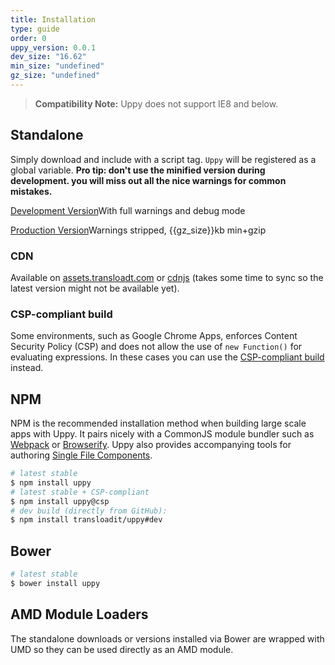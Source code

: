 ```yaml
---
title: Installation
type: guide
order: 0
uppy_version: 0.0.1
dev_size: "16.62"
min_size: "undefined"
gz_size: "undefined"
---
```


> **Compatibility Note:** Uppy does not support IE8 and below.

## Standalone

Simply download and include with a script tag. `Uppy` will be registered as a global variable. **Pro tip: don't use the minified version during development. you will miss out all the nice warnings for common mistakes.**

<div id="downloads">
<a class="button" href="/js/Uppy.js" download>Development Version</a><span class="light info">With full warnings and debug mode</span>

<a class="button" href="/js/uppy.min.js" download>Production Version</a><span class="light info">Warnings stripped, {{gz_size}}kb min+gzip</span>
</div>

### CDN

Available on [assets.transloadt.com](//assets.transloadt.com/uppy/{{uppy_version}}/uppy.min.js) or [cdnjs](//cdnjs.cloudflare.com/ajax/libs/uppy/{{uppy_version}}/uppy.min.js) (takes some time to sync so the latest version might not be available yet).

### CSP-compliant build

Some environments, such as Google Chrome Apps, enforces Content Security Policy (CSP) and does not allow the use of `new Function()` for evaluating expressions. In these cases you can use the [CSP-compliant build](https://github.com/transloadit/uppy/tree/csp/dist) instead.

## NPM

NPM is the recommended installation method when building large scale apps with Uppy. It pairs nicely with a CommonJS module bundler such as [Webpack](http://webpack.github.io/) or [Browserify](http://browserify.org/). Uppy also provides accompanying tools for authoring [Single File Components](application.html#Single_File_Components).

``` bash
# latest stable
$ npm install uppy
# latest stable + CSP-compliant
$ npm install uppy@csp
# dev build (directly from GitHub):
$ npm install transloadit/uppy#dev
```

## Bower

``` bash
# latest stable
$ bower install uppy
```

## AMD Module Loaders

The standalone downloads or versions installed via Bower are wrapped with UMD so they can be used directly as an AMD module.
